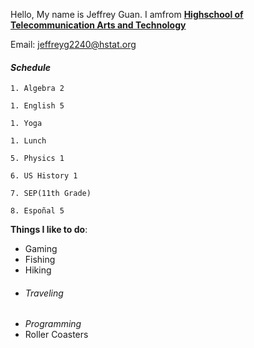 Hello, My name is Jeffrey Guan. I amfrom [**Highschool of Telecommunication Arts and Technology**](https://www.google.com/maps/place/High+School-Telecommunications/@40.6355869,-74.0221778,125a,35y,318.35h,45t/data=!3m1!1e3!4m8!1m2!2m1!1shighschool+of+telecommunication+arts+and+technology!3m4!1s0x89c245515631e381:0x86b74da3bfb6c8fa!8m2!3d40.6368371!4d-74.0233013)

  Email: jeffreyg2240@hstat.org  
#### _Schedule_
~~~
1. Algebra 2

1. English 5

1. Yoga

1. Lunch

5. Physics 1

6. US History 1

7. SEP(11th Grade)

8. Espoñal 5
~~~

**Things I like to do**:
* Gaming
* Fishing
* Hiking
* ###### Traveling
* _Programming_
* Roller Coasters 